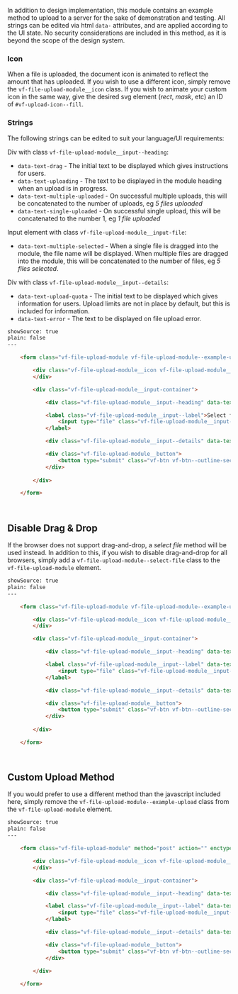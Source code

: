 In addition to design implementation, this module contains an example method to upload to a server for the sake of demonstration and testing. All strings can be edited via html `data-` attributes, and are applied according to the UI state. No security considerations are included in this method, as it is beyond the scope of the design system.

### Icon

When a file is uploaded, the document icon is animated to reflect the amount that has uploaded. If you wish to use a different icon, simply remove the `vf-file-upload-module__icon` class. If you wish to animate your custom icon in the same way, give the desired svg element (*rect*, *mask*, etc) an ID of `#vf-upload-icon--fill`.

### Strings

The following strings can be edited to suit your language/UI requirements:

Div with class `vf-file-upload-module__input--heading`:

* `data-text-drag` - The initial text to be displayed which gives instructions for users.
* `data-text-uploading` - The text to be displayed in the module heading when an upload is in progress.
* `data-text-multiple-uploaded` - On successful multiple uploads, this will be concatenated to the number of uploads, eg _5 files uploaded_
* `data-text-single-uploaded` - On successful single upload, this will be concatenated to the number 1, eg _1 file uploaded_

Input element with class `vf-file-upload-module__input-file`:

* `data-text-multiple-selected` - When a single file is dragged into the module, the file name will be displayed. When multiple files are dragged into the module, this will be concatenated to the number of files, eg _5 files selected_.

Div with class `vf-file-upload-module__input--details`:

* `data-text-upload-quota` - The initial text to be displayed which gives information for users. Upload limits are not in place by default, but this is included for information.
* `data-text-error` - The text to be displayed on file upload error.


```html
showSource: true
plain: false
---

	<form class="vf-file-upload-module vf-file-upload-module--example-upload" method="post" action="" enctype="multipart/form-data">

		<div class="vf-file-upload-module__icon vf-file-upload-module__icon--doc">
		</div>

		<div class="vf-file-upload-module__input-container">

			<div class="vf-file-upload-module__input--heading" data-text-drag="Drag & drop your file(s) here" data-text-uploading="Uploading&hellip;"  data-text-multiple-uploaded="files uploaded" data-text-single-uploaded="uploaded"></div>

			<label class="vf-file-upload-module__input--label">Select file(s)
				<input type="file" class="vf-file-upload-module__input-file" name="files[]" data-text-number-of-files="0" data-text-multiple-selected="files selected" multiple />
			</label>

			<div class="vf-file-upload-module__input--details" data-text-upload-quota="Up to 20MB" data-number-percent-uploaded="0" data-text-error="Error"></div>

			<div class="vf-file-upload-module__button">
				<button type="submit" class="vf-btn vf-btn--outline-secondary">Submit</button>
			</div>
			
		</div>

	</form>

  
```

## Disable Drag & Drop

If the browser does not support drag-and-drop, a *select file* method will be used instead. In addition to this, if you wish to disable drag-and-drop for all browsers, simply add a `vf-file-upload-module--select-file` class to the `vf-file-upload-module` element.

```html
showSource: true
plain: false
---

	<form class="vf-file-upload-module vf-file-upload-module--example-upload vf-file-upload-module--select-file" method="post" action="" enctype="multipart/form-data">

		<div class="vf-file-upload-module__icon vf-file-upload-module__icon--doc">
		</div>

		<div class="vf-file-upload-module__input-container">

			<div class="vf-file-upload-module__input--heading" data-text-uploading="Uploading&hellip;" data-text-drag="Drag & drop your file(s) here" data-text-no-drag="Choose files to be uploaded" data-text-multiple-uploaded="files uploaded" data-text-single-uploaded="uploaded"></div>

			<label class="vf-file-upload-module__input--label" data-text-no-drag-select="Select file(s)">Select file(s)
				<input type="file" class="vf-file-upload-module__input-file" name="files[]" data-text-number-of-files="0" data-text-multiple-selected="files selected" multiple />
			</label>

			<div class="vf-file-upload-module__input--details" data-text-upload-quota="Up to 20MB" data-number-percent-uploaded="0" data-text-error="Error"></div>

			<div class="vf-file-upload-module__button">
				<button type="submit" class="vf-btn vf-btn--outline-secondary">Submit</button>
			</div>
			
		</div>

	</form>

  
```

## Custom Upload Method

If you would prefer to use a different method than the javascript included here, simply remove the `vf-file-upload-module--example-upload` class from the `vf-file-upload-module` element.

```html
showSource: true
plain: false
---

	<form class="vf-file-upload-module" method="post" action="" enctype="multipart/form-data">

		<div class="vf-file-upload-module__icon vf-file-upload-module__icon--doc">
		</div>

		<div class="vf-file-upload-module__input-container">

			<div class="vf-file-upload-module__input--heading" data-text-uploading="Uploading&hellip;" data-text-drag="Drag & drop your file(s) here" data-text-multiple-uploaded="files uploaded" data-text-single-uploaded="uploaded"></div>

			<label class="vf-file-upload-module__input--label" data-text-no-drag-select="Select file(s)">Select file(s)
				<input type="file" class="vf-file-upload-module__input-file" name="files[]" data-text-number-of-files="0" data-text-multiple-selected="files selected" multiple />
			</label>

			<div class="vf-file-upload-module__input--details" data-text-upload-quota="Up to 20MB" data-number-percent-uploaded="0" data-text-error="Error"></div>

			<div class="vf-file-upload-module__button">
				<button type="submit" class="vf-btn vf-btn--outline-secondary">Submit</button>
			</div>
			
		</div>

	</form>

  
```